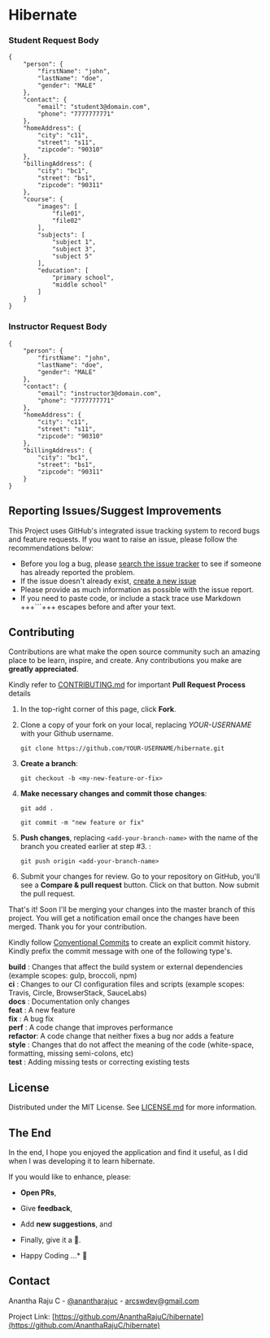 # Hibernate

### Student Request Body

```
{
    "person": {
        "firstName": "john",
        "lastName": "doe",
        "gender": "MALE"
    },
    "contact": {
        "email": "student3@domain.com",
        "phone": "7777777771"
    },
    "homeAddress": {
        "city": "c11",
        "street": "s11",
        "zipcode": "90310"
    },
    "billingAddress": {
        "city": "bc1",
        "street": "bs1",
        "zipcode": "90311"
    },
    "course": {
        "images": [
            "file01",
            "file02"
        ],
        "subjects": [
            "subject 1",
            "subject 3",
            "subject 5"
        ],
        "education": [
            "primary school",
            "middle school"
        ]
    }
}
```

### Instructor Request Body

```
{
    "person": {
        "firstName": "john",
        "lastName": "doe",
        "gender": "MALE"
    },
    "contact": {
        "email": "instructor3@domain.com",
        "phone": "7777777771"
    },
    "homeAddress": {
        "city": "c11",
        "street": "s11",
        "zipcode": "90310"
    },
    "billingAddress": {
        "city": "bc1",
        "street": "bs1",
        "zipcode": "90311"
    }
}
```

## Reporting Issues/Suggest Improvements

This Project uses GitHub's integrated issue tracking system to record bugs and feature requests. If you want to raise an issue, please follow the recommendations below:

* 	Before you log a bug, please [search the issue tracker](https://github.com/AnanthaRajuC/hibernate/search?type=Issues) to see if someone has already reported the problem.
* 	If the issue doesn't already exist, [create a new issue](https://github.com/AnanthaRajuC/hibernate/issues/new)
* 	Please provide as much information as possible with the issue report.
* 	If you need to paste code, or include a stack trace use Markdown +++```+++ escapes before and after your text.

<!-- CONTRIBUTING -->
## Contributing

Contributions are what make the open source community such an amazing place to be learn, inspire, and create. Any contributions you make are **greatly appreciated**.

Kindly refer to [CONTRIBUTING.md](/CONTRIBUTING.md) for important **Pull Request Process** details

1. In the top-right corner of this page, click **Fork**.

2. Clone a copy of your fork on your local, replacing *YOUR-USERNAME* with your Github username.

   `git clone https://github.com/YOUR-USERNAME/hibernate.git`

3. **Create a branch**: 

   `git checkout -b <my-new-feature-or-fix>`

4. **Make necessary changes and commit those changes**:

   `git add .`

   `git commit -m "new feature or fix"`

5. **Push changes**, replacing `<add-your-branch-name>` with the name of the branch you created earlier at step #3. :

   `git push origin <add-your-branch-name>`

6. Submit your changes for review. Go to your repository on GitHub, you'll see a **Compare & pull request** button. Click on that button. Now submit the pull request.

That's it! Soon I'll be merging your changes into the master branch of this project. You will get a notification email once the changes have been merged. Thank you for your contribution.

Kindly follow [Conventional Commits](https://www.conventionalcommits.org/en/v1.0.0/) to create an explicit commit history. Kindly prefix the commit message with one of the following type's.

**build**   : Changes that affect the build system or external dependencies (example scopes: gulp, broccoli, npm)  
**ci**      : Changes to our CI configuration files and scripts (example scopes: Travis, Circle, BrowserStack, SauceLabs)  
**docs**    : Documentation only changes  
**feat**    : A new feature  
**fix**     : A bug fix  
**perf**    : A code change that improves performance  
**refactor**: A code change that neither fixes a bug nor adds a feature  
**style**   : Changes that do not affect the meaning of the code (white-space, formatting, missing semi-colons, etc)  
**test**    : Adding missing tests or correcting existing tests  

## License

Distributed under the MIT License. See [LICENSE.md](/LICENSE.md) for more information.

## The End

In the end, I hope you enjoyed the application and find it useful, as I did when I was developing it to learn hibernate. 

If you would like to enhance, please: 

* 	**Open PRs**, 
* 	Give **feedback**, 
* 	Add **new suggestions**, and
*	Finally, give it a 🌟.

* Happy Coding ...* 🙂

<!-- CONTACT -->
## Contact

Anantha Raju C - [@anantharajuc](https://twitter.com/anantharajuc) - arcswdev@gmail.com

Project Link: [https://github.com/AnanthaRajuC/hibernate](https://github.com/AnanthaRajuC/hibernate)
